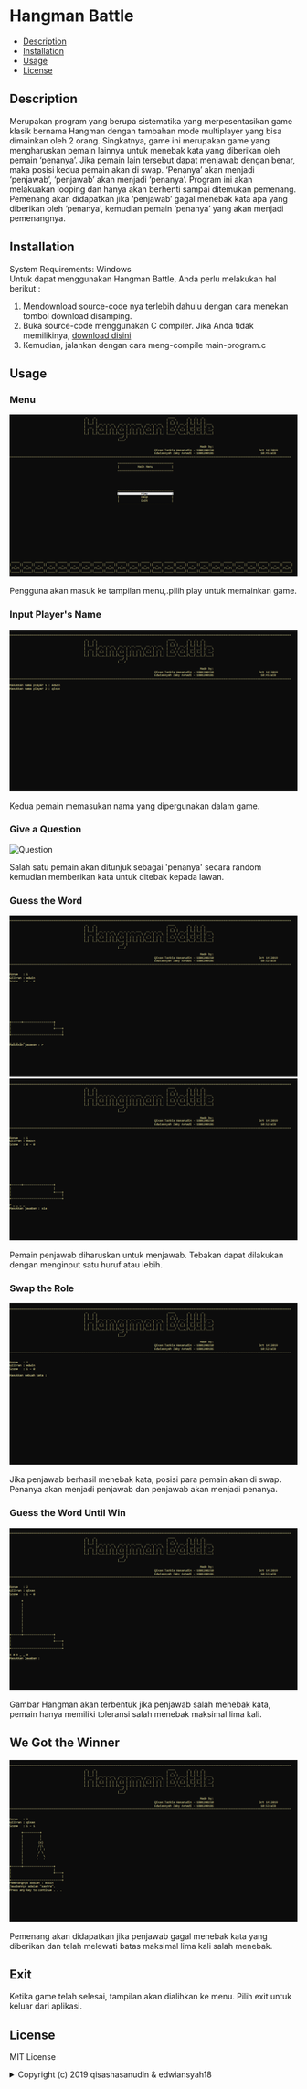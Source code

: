 # Hangman Battle

* [Description](#description)
* [Installation](#installation)
* [Usage](#usage)
* [License](#license)

## Description
Merupakan program yang berupa sistematika yang merpesentasikan game klasik bernama Hangman dengan tambahan mode multiplayer yang bisa dimainkan oleh 2 orang.
Singkatnya, game ini merupakan game yang mengharuskan pemain lainnya untuk menebak kata yang diberikan oleh pemain ‘penanya’. Jika pemain lain tersebut dapat menjawab dengan benar, maka posisi kedua pemain akan di swap. ‘Penanya’ akan menjadi ‘penjawab’, ‘penjawab’ akan menjadi ‘penanya’.
Program ini akan melakuakan looping dan hanya akan berhenti sampai ditemukan pemenang. Pemenang akan didapatkan jika ‘penjawab’ gagal menebak kata apa yang diberikan oleh ‘penanya’, kemudian pemain ‘penanya’ yang akan menjadi pemenangnya.

## Installation
System Requirements: Windows
<br>
Untuk dapat menggunakan Hangman Battle, Anda perlu melakukan hal berikut :
1. Mendownload source-code nya terlebih dahulu dengan cara menekan tombol download disamping.
2. Buka source-code menggunakan C compiler. Jika Anda tidak memilikinya, [download disini](https://sourceforge.net/projects/orwelldevcpp/files/latest/download)
3. Kemudian, jalankan dengan cara meng-compile main-program.c

## Usage
### Menu
![Menu](/ss/menu.png)

Pengguna akan masuk ke tampilan menu,.pilih play untuk memainkan game.
### Input Player's Name
![Input Nama](/ss/inputNama.png)

Kedua pemain memasukan nama yang dipergunakan dalam game.
### Give a Question
![Question](/ss/gibQeus.png)

Salah satu pemain akan ditunjuk sebagai 'penanya' secara random kemudian memberikan kata untuk ditebak kepada lawan.
### Guess the Word
![Guess](/ss/gibAns.png)
![Guess](/ss/gibAns2.png)

Pemain penjawab diharuskan untuk menjawab. Tebakan dapat dilakukan dengan menginput satu huruf atau lebih.
### Swap the Role
![Swap](/ss/gibQues2.png)

Jika penjawab berhasil menebak kata, posisi para pemain akan di swap. Penanya akan menjadi penjawab dan penjawab akan menjadi penanya.
### Guess the Word Until Win
![Lose](/ss/loseAns2.png)

Gambar Hangman akan terbentuk jika penjawab salah menebak kata, pemain hanya memiliki toleransi salah menebak maksimal lima kali.
## We Got the Winner
![Winner](/ss/lose.png)

Pemenang akan didapatkan jika penjawab gagal menebak kata yang diberikan dan telah melewati batas maksimal lima kali salah menebak.
## Exit

Ketika game telah selesai, tampilan akan dialihkan ke menu. Pilih exit untuk keluar dari aplikasi.

## License

MIT License
<details>
  <summary>Copyright (c) 2019 qisashasanudin & edwiansyah18</summary>

<p align="justify">Permission is hereby granted, free of charge, to any person obtaining a copy
of this software and associated documentation files (the "Software"), to deal
in the Software without restriction, including without limitation the rights
to use, copy, modify, merge, publish, distribute, sublicense, and/or sell
copies of the Software, and to permit persons to whom the Software is
furnished to do so, subject to the following conditions:</p>

<p align="justify">The above copyright notice and this permission notice shall be included in all
copies or substantial portions of the Software.</p>

<p align="justify">The software is provided "as is", without warranty of any kind, express or
Implied, including but not limited to the warranties of merchantability,
Fitness for a particular purpose and noninfringement. In no event shall the
Authors or copyright holders be liable for any claim, damages or other
Liability, whether in an action of contract, tort or otherwise, arising from,
Out of or in connection with the software or the use or other dealings in the
Software.</p>

</details>

